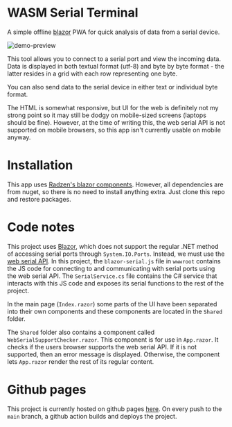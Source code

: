 # WASM Serial Terminal
A simple offline [blazor](https://dotnet.microsoft.com/en-us/apps/aspnet/web-apps/blazor) PWA for quick analysis of data from a serial device.

![demo-preview](https://user-images.githubusercontent.com/44454544/212460426-7c269d15-301b-4411-a2ca-27f1f81baf59.png)

This tool allows you to connect to a serial port and view the incoming data.
Data is displayed in both textual format (utf-8) and byte by byte format - the latter resides in a grid with each row representing one byte.

You can also send data to the serial device in either text or individual byte format.

The HTML is somewhat responsive, but UI for the web is definitely not my strong point so it may still be dodgy on mobile-sized screens (laptops should be fine).
However, at the time of writing this, the web serial API is not supported on mobile browsers, so this app isn't currently usable on mobile anyway.

# Installation
This app uses [Radzen's blazor components](https://www.radzen.com/blazor-components/). However, all dependencies are from nuget, so there is no need to install anything extra. Just clone this repo and restore packages.

# Code notes
This project uses [Blazor](https://dotnet.microsoft.com/en-us/apps/aspnet/web-apps/blazor), which does not support the regular .NET method of accessing serial ports through `System.IO.Ports`. Instead, we must use the [web serial API](https://developer.mozilla.org/en-US/docs/Web/API/Web_Serial_API).
In this project, the `blazor-serial.js` file in `wwwroot` contains the JS code for connecting to and communicating with serial ports using the web serial API.
The `SerialService.cs` file contains the C# service that interacts with this JS code and exposes its serial functions to the rest of the project.

In the main page (`Index.razor`) some parts of the UI have been separated into their own components and these components are located in the `Shared` folder.

The `Shared` folder also contains a component called `WebSerialSupportChecker.razor`. This component is for use in `App.razor`. It checks if the users browser supports the web serial API.
If it is not supported, then an error message is displayed. Otherwise, the component lets `App.razor` render the rest of its regular content.

# Github pages
This project is currently hosted on github pages [here](https://1-max-1.github.io/WASMSerialTerminal).
On every push to the `main` branch, a github action builds and deploys the project.